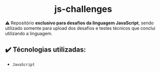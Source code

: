 <h1 align="center">js-challenges</h1>

:warning: Repositório **exclusivo para desafios da linguagem JavaScript**, sendo utilizado somente para upload dos desafios e testes técnicos que conclui utilizando a linguagem. 

## :heavy_check_mark: Técnologias utilizadas:

- `JavaScript`
